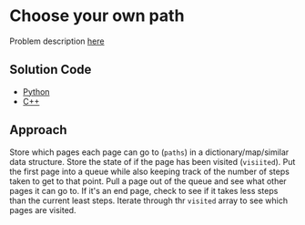 # Choose your own path
Problem description [here](https://www.cemc.uwaterloo.ca/contests/computing/2018/stage%201/juniorEF.pdf)

## Solution Code
* [Python](./main.py)
* [C++](./main.cpp)

## Approach
Store which pages each page can go to (`paths`) in a dictionary/map/similar data structure. Store the state of if the page has been visited (`visiited`). Put the first page into a queue while also keeping track of the number of steps taken to get to that point. Pull a page out of the queue and see what other pages it can go to. If it's an end page, check to see if it takes less steps than the current least steps. Iterate through thr `visited` array to see which pages are visited.
